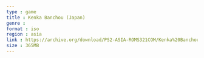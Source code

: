 ```yaml
---
type : game
title : Kenka Banchou (Japan)
genre : 
format : iso
region : asia
link : https://archive.org/download/PS2-ASIA-ROMS321COM/Kenka%20Banchou%20%28Japan%29.7z
size : 365MB
---
```

